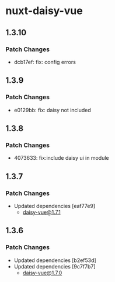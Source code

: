 # nuxt-daisy-vue

## 1.3.10

### Patch Changes

- dcb17ef: fix: config errors

## 1.3.9

### Patch Changes

- e0129bb: fix: daisy not included

## 1.3.8

### Patch Changes

- 4073633: fix:include daisy ui in module

## 1.3.7

### Patch Changes

- Updated dependencies [eaf77e9]
  - daisy-vue@1.7.1

## 1.3.6

### Patch Changes

- Updated dependencies [b2ef53d]
- Updated dependencies [9c7f7b7]
  - daisy-vue@1.7.0
